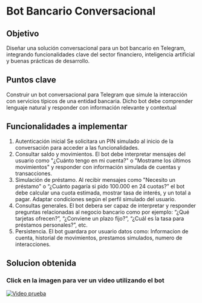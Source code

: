 # Bot Bancario Conversacional

## Objetivo
Diseñar una solución conversacional para un bot bancario en Telegram, integrando funcionalidades clave del sector financiero, inteligencia artificial y buenas prácticas de desarrollo.

## Puntos clave
Construir un bot conversacional para Telegram que simule la interacción con servicios típicos de una entidad bancaria.
Dicho bot debe comprender lenguaje natural y responder con información relevante y contextual

## Funcionalidades a implementar
1. Autenticación inicial
Se solicitara un PIN simulado al inicio de la conversación para acceder a las funcionalidades.
2. Consultar saldo y movimientos.
El bot debe interpretar mensajes del usuario como "¿Cuánto tengo en mi cuenta?" o "Mostrame los últimos movimientos" y responder con información simulada de cuentas y transacciones.
3. Simulación de préstamo.
Al recibir mensajes como "Necesito un préstamo" o “¿Cuánto pagaría si pido 100.000 en 24 cuotas?” el bot debe calcular una cuota estimada, mostrar tasa de interés, y un total a pagar. Adaptar condiciones según el perfil simulado del usuario.
4. Consultas generales.
El bot debera ser capaz de interpretar y responder preguntas relacionadas al negocio bancario como por ejemplo: “¿Qué tarjetas ofrecen?”, “¿Conviene un plazo fijo?”, “¿Cuál es la tasa para préstamos personales?”, etc.
5. Persistencia.
El bot guardara por usuario datos como: Informacion de cuenta, historial de movimientos, prestamos simulados, numero de interacciones.

## Solucion obtenida
### Click en la imagen para ver un video utilizando el bot
[![Video prueba](https://img.freepik.com/vector-premium/concepto-chatbot-espacio-copia-texto-fondo-azul-vectorial-disenos-comunicacion-ia-asistencia-digital-proyectos-relacionados-tecnologia_1020043-804.jpg)](https://youtu.be/n_WYuVG-G4g)
